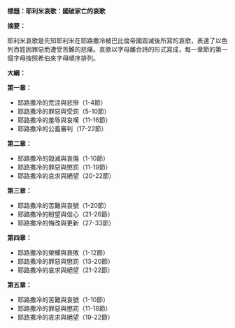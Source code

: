 **標題：耶利米哀歌：國破家亡的哀歌**

**摘要：**

耶利米哀歌是先知耶利米在耶路撒冷被巴比倫帝國毀滅後所寫的哀歌，表達了以色列百姓因罪惡而遭受苦難的悲痛。哀歌以字母離合詩的形式寫成，每一章節的第一個字母按照希伯來字母順序排列。

**大綱：**

**第一章：**

* 耶路撒冷的荒涼與悲慘（1-4節）
* 耶路撒冷的罪惡與受罰（5-10節）
* 耶路撒冷的羞辱與哀嘆（11-16節）
* 耶路撒冷的公義審判（17-22節）

**第二章：**

* 耶路撒冷的毀滅與哀傷（1-10節）
* 耶路撒冷的罪惡與懲罰（11-19節）
* 耶路撒冷的哀求與絕望（20-22節）

**第三章：**

* 耶路撒冷的苦難與哀號（1-20節）
* 耶路撒冷的盼望與信心（21-26節）
* 耶路撒冷的悔改與更新（27-33節）

**第四章：**

* 耶路撒冷的榮耀與衰敗（1-12節）
* 耶路撒冷的罪惡與懲罰（13-20節）
* 耶路撒冷的哀求與絕望（21-22節）

**第五章：**

* 耶路撒冷的苦難與哀號（1-10節）
* 耶路撒冷的罪惡與懲罰（11-18節）
* 耶路撒冷的哀求與絕望（19-22節）